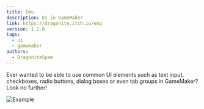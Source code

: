 ```yaml
---
title: Emu
description: UI in GameMaker
link: https://dragonite.itch.io/emu
version: 1.1.0
tags:
  - ui
  - gamemaker
authors:
  - DragoniteSpam
---
```


Ever wanted to be able to use common UI elements such as text input, checkboxes, radio buttons, dialog boxes or even tab groups in GameMaker? Look no further!

![Example](https://img.itch.zone/aW1hZ2UvNjcxMzAzLzQzMTgzMTIucG5n/original/ISWci3.png)